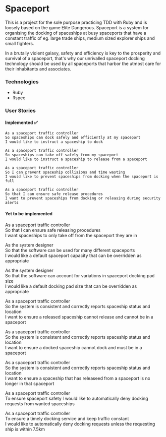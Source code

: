 # Spaceport

This is a project for the sole purpose practicing TDD with Ruby and is loosely based on the game Elite Dangerous.
Spaceport is a system for organising the docking of spaceships at busy spaceports that have a constant traffic of
eg. large trade ships, medium sized explorer ships and small fighters.   

In a brutally violent galaxy, safety and efficiency is key to the prosperity and survival of a spaceport, that's why
our unrivalled spaceport docking technology should be used by all spaceports that harbor the utmost care for their
inhabitants and associates.


### Technologies

* Ruby
* Rspec

### User Stories

#### Implemented :white_check_mark:
```
As a spaceport traffic controller   
So spaceships can dock safely and efficiently at my spaceport   
I would like to instruct a spaceship to dock   
```

```
As a spaceport traffic controller   
So spaceships can take off safely from my spaceport  
I would like to instruct a spaceship to release from a spaceport   
```

```
As a spaceport traffic controller   
So I can prevent spaceship collisions and time wasting   
I would like to prevent spaceships from docking when the spaceport is full
```

```
As a spaceport traffic controller   
So that I can ensure safe release procedures   
I want to prevent spaceships from docking or releasing during security alerts
```

#### Yet to be implemented

As a spaceport traffic controller   
So that I can ensure safe releasing procedures   
I want spaceships to only take off from the spaceport they are in

As the system designer   
So that the software can be used for many different spaceports   
I would like a default spaceport capacity that can be overridden as appropriate

As the system designer   
So that the software can account for variations in spaceport docking pad size   
I would like a default docking pad size that can be overridden as appropriate

As a spaceport traffic controller   
So the system is consistent and correctly reports spaceship status and location   
I want to ensure a released spaceship cannot release and cannot be in a spaceport

As a spaceport traffic controller   
So the system is consistent and correctly reports spaceship status and location   
I want to ensure a docked spaceship cannot dock and must be in a spaceport

As a spaceport traffic controller   
So the system is consistent and correctly reports spaceship status and location   
I want to ensure a spaceship that has releaseed from a spaceport is no longer in that spaceport

As a spaceport traffic controller   
To ensure spaceport safety
I would like to automatically deny docking requests from wanted spaceships

As a spaceport traffic controller   
To ensure a timely docking service and keep traffic constant   
I would like to automatically deny docking requests unless the requesting ship is within 7.5km
